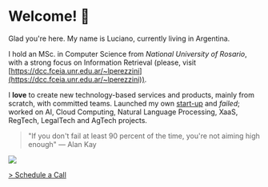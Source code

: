 # Welcome! :wave:

Glad you're here. My name is Luciano, currently living in Argentina.

I hold an MSc. in Computer Science from _National University of Rosario_, with a strong focus on Information Retrieval (please, visit [https://dcc.fceia.unr.edu.ar/~lperezzini](https://dcc.fceia.unr.edu.ar/~lperezzini)). 

I __love__ to create new technology-based services and products, mainly from scratch, with committed teams. Launched my own [start-up](https://prommapp.com) and _failed_; worked on AI, Cloud Computing, Natural Language Processing, XaaS, RegTech, LegalTech and AgTech projects.

> "If you don't fail at least 90 percent of the time, you're not aiming high enough" — Alan Kay

[<img src="https://img.shields.io/badge/LinkedIn-0077B5?style=for-the-badge&logo=linkedin&logoColor=white" />](https://linkedin.com/in/perezzini)

[> Schedule a Call](https://cal.com/perezzini)
